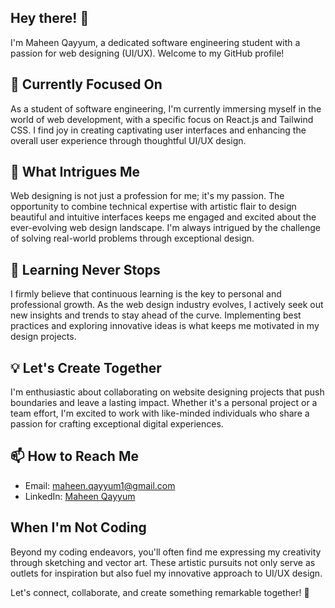 ## Hey there! 👋

I'm Maheen Qayyum, a dedicated software engineering student with a passion for web designing (UI/UX). Welcome to my GitHub profile!

## 🌱 Currently Focused On

As a student of software engineering, I'm currently immersing myself in the world of web development, with a specific focus on React.js and Tailwind CSS. I find joy in creating captivating user interfaces and enhancing the overall user experience through thoughtful UI/UX design.

## 👀 What Intrigues Me

Web designing is not just a profession for me; it's my passion. The opportunity to combine technical expertise with artistic flair to design beautiful and intuitive interfaces keeps me engaged and excited about the ever-evolving web design landscape. I'm always intrigued by the challenge of solving real-world problems through exceptional design.

## 🚀 Learning Never Stops

I firmly believe that continuous learning is the key to personal and professional growth. As the web design industry evolves, I actively seek out new insights and trends to stay ahead of the curve. Implementing best practices and exploring innovative ideas is what keeps me motivated in my design projects.

## 💡 Let's Create Together

I'm enthusiastic about collaborating on website designing projects that push boundaries and leave a lasting impact. Whether it's a personal project or a team effort, I'm excited to work with like-minded individuals who share a passion for crafting exceptional digital experiences.

## 📫 How to Reach Me

- Email: maheen.qayyum1@gmail.com
- LinkedIn: [Maheen Qayyum](https://www.linkedin.com/in/maheen-qayyum1/)

## When I'm Not Coding

Beyond my coding endeavors, you'll often find me expressing my creativity through sketching and vector art. These artistic pursuits not only serve as outlets for inspiration but also fuel my innovative approach to UI/UX design.

Let's connect, collaborate, and create something remarkable together! 🚀
